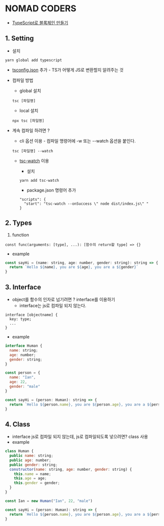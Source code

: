 # NOMAD CODERS

- [TypeScript로 블록체인 만들기](https://academy.nomadcoders.co/p/build-a-blockchain-with-typescript)

## 1. Setting
* 설치
```
yarn global add typescript
```

* [tsconfig.json](https://www.typescriptlang.org/docs/handbook/tsconfig-json.html) 추가 - TS가 어떻게 JS로 변환할지 알려주는 것

* 컴파일 방법
  * global 설치
  ```
  tsc [파일명]
  ```

  * local 설치
  ```
  npx tsc [파일명]
  ```

* 계속 컴파일 하려면 ? 
  * cli 옵션 이용 - 컴파일 명령어에 -w 또는 --watch 옵션을 붙인다.
  ```
  tsc [파일명] --watch
  ```

  * [tsc-watch](https://github.com/gilamran/tsc-watch) 이용
    * 설치
    ```
    yarn add tsc-watch
    ```

    * package.json 명령어 추가
    ```
    "scripts": {
      "start": "tsc-watch --onSuccess \" node dist/index.js\" "
    }
    ```
    

## 2. Types
1. function
```
const func(arguments: [type], ...): [함수의 return할 type] => {}
```

* example
```javascript
const sayHi = (name: string, age: number, gender: string): string => {
  return `Hello ${name}, you are ${age}, you are a ${gender}`
}

```

## 3. Interface
* object를 함수의 인자로 넘기려면 ? interface를 이용하기
  * interface는 js로 컴파일 되지 않는다.
```
interface [objectname] {
  key: type;
  ...
}
```

* example
```javascript
interface Human {
  name: string;
  age: number;
  gender: string;
}

const person = {
  name: "Ian",
  age: 22,
  gender: "male"
}

const sayHi = (person: Human): string => {
  return `Hello ${person.name}, you are ${person.age}, you are a ${person.gender}!!`
}
```
## 4. Class
* interface js로 컴파일 되지 않는데, js로 컴파일되도록 넣으려면? class 사용
* example
```javascript
class Human {
  public name: string;
  public age: number;
  public gender: string;
  constructor(name: string, age: number, gender: string) {
    this.name = name;
    this.age = age;
    this.gender = gender;
  }
}

const Ian = new Human("Ian", 22, "male")

const sayHi = (person: Human): string => {
  return `Hello ${person.name}, you are ${person.age}, you are a ${person.gender}!!`
}
```